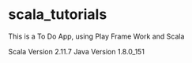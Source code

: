 # scala_tutorials
This is a To Do App, using Play Frame Work and Scala


Scala Version 2.11.7
Java Version 1.8.0_151
